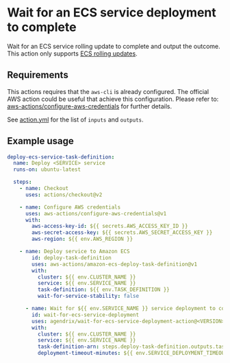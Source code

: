 # Wait for an ECS service deployment to complete

Wait for an ECS service rolling update to complete and output the outcome. This action only supports [ECS rolling updates](https://docs.aws.amazon.com/AmazonECS/latest/developerguide/deployment-type-ecs.html).

## Requirements

This actions requires that the `aws-cli` is already configured. The official AWS action could be useful that achieve this configuration. Please refer to: [aws-actions/configure-aws-credentials](https://github.com/aws-actions/configure-aws-credentials) for further details.

See [action.yml](./action.yml) for the list of `inputs` and `outputs`.

## Example usage

```yaml
deploy-ecs-service-task-definition:
  name: Deploy <SERVICE> service
  runs-on: ubuntu-latest

  steps:
    - name: Checkout
      uses: actions/checkout@v2

    - name: Configure AWS credentials
      uses: aws-actions/configure-aws-credentials@v1
      with:
        aws-access-key-id: ${{ secrets.AWS_ACCESS_KEY_ID }}
        aws-secret-access-key: ${{ secrets.AWS_SECRET_ACCESS_KEY }}
        aws-region: ${{ env.AWS_REGION }}

    - name: Deploy service to Amazon ECS
        id: deploy-task-definition
        uses: aws-actions/amazon-ecs-deploy-task-definition@v1
        with:
          cluster: ${{ env.CLUSTER_NAME }}
          service: ${{ env.SERVICE_NAME }}
          task-definition: ${{ env.TASK_DEFINITION }}
          wait-for-service-stability: false

      - name: Wait for ${{ env.SERVICE_NAME }} service deployment to complete
        id: wait-for-ecs-service-deployment
        uses: agendrix/wait-for-ecs-service-deployment-action@<VERSION>
        with:
          cluster: ${{ env.CLUSTER_NAME }}
          service: ${{ env.SERVICE_NAME }}
          task-definition-arn: steps.deploy-task-definition.outputs.task-definition-arn
          deployment-timeout-minutes: ${{ env.SERVICE_DEPLOYMENT_TIMEOUT }}
```
